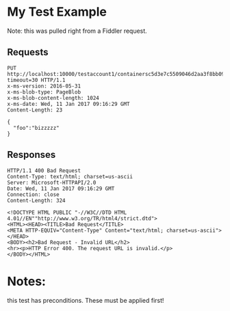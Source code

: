 # My Test Example

Note: this was pulled right from a Fiddler request. 

## Requests

``` message (request)
PUT http://localhost:10000/testaccount1/containersc5d3e7c5509046d2aa3f8bb095593T?timeout=30 HTTP/1.1
x-ms-version: 2016-05-31
x-ms-blob-type: PageBlob
x-ms-blob-content-length: 1024
x-ms-date: Wed, 11 Jan 2017 09:16:29 GMT
Content-Length: 23

{
  "foo":"bizzzzz"
}
```


## Responses

``` message (response)
HTTP/1.1 400 Bad Request
Content-Type: text/html; charset=us-ascii
Server: Microsoft-HTTPAPI/2.0
Date: Wed, 11 Jan 2017 09:16:29 GMT
Connection: close
Content-Length: 324

<!DOCTYPE HTML PUBLIC "-//W3C//DTD HTML 4.01//EN""http://www.w3.org/TR/html4/strict.dtd">
<HTML><HEAD><TITLE>Bad Request</TITLE>
<META HTTP-EQUIV="Content-Type" Content="text/html; charset=us-ascii"></HEAD>
<BODY><h2>Bad Request - Invalid URL</h2>
<hr><p>HTTP Error 400. The request URL is invalid.</p>
</BODY></HTML>
```

# Notes:  
this test has preconditions. These must be applied first!

``` json (before)

```

``` json (after)

```

